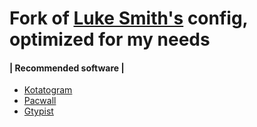 # Fork of [Luke Smith's](https://github.com/lukesmithxyz) config, optimized for my needs
#### | Recommended software |
- [Kotatogram](https://github.com/kotatogram/kotatogram-desktop)
- [Pacwall](https://github.com/Kharacternyk/pacwall)
- [Gtypist](https://www.gnu.org/software/gtypist)
